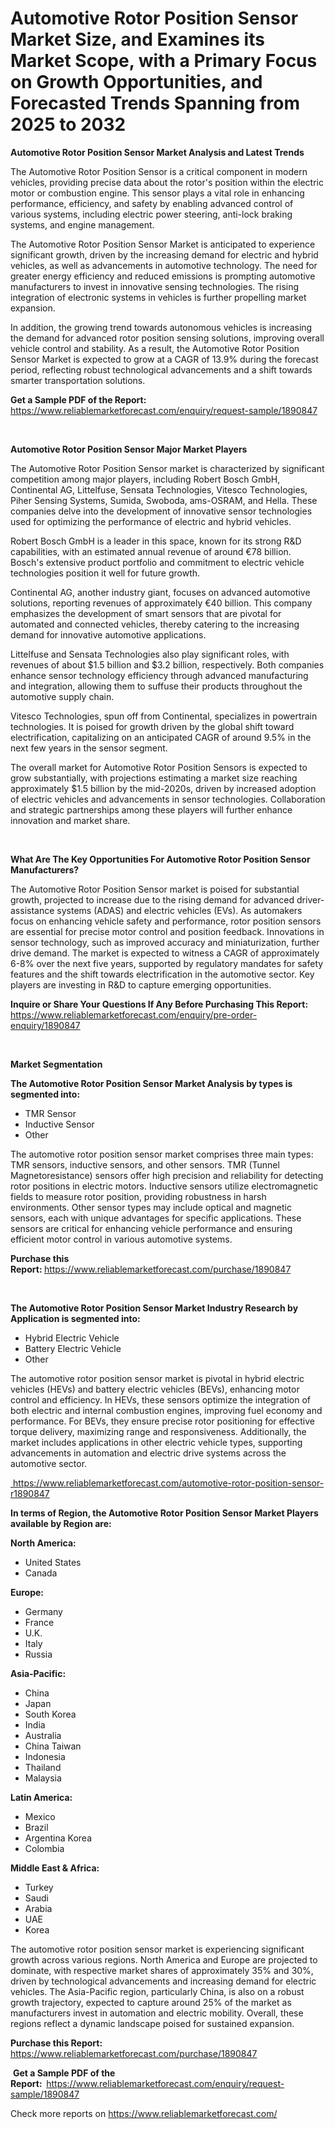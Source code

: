 <p><h1>Automotive Rotor Position Sensor Market Size, and Examines its Market Scope, with a Primary Focus on Growth Opportunities, and Forecasted Trends Spanning from 2025 to 2032</h1></p><p><strong>Automotive Rotor Position Sensor Market Analysis and Latest Trends</strong></p>
<p><p>The Automotive Rotor Position Sensor is a critical component in modern vehicles, providing precise data about the rotor's position within the electric motor or combustion engine. This sensor plays a vital role in enhancing performance, efficiency, and safety by enabling advanced control of various systems, including electric power steering, anti-lock braking systems, and engine management.</p><p>The Automotive Rotor Position Sensor Market is anticipated to experience significant growth, driven by the increasing demand for electric and hybrid vehicles, as well as advancements in automotive technology. The need for greater energy efficiency and reduced emissions is prompting automotive manufacturers to invest in innovative sensing technologies. The rising integration of electronic systems in vehicles is further propelling market expansion.</p><p>In addition, the growing trend towards autonomous vehicles is increasing the demand for advanced rotor position sensing solutions, improving overall vehicle control and stability. As a result, the Automotive Rotor Position Sensor Market is expected to grow at a CAGR of 13.9% during the forecast period, reflecting robust technological advancements and a shift towards smarter transportation solutions.</p></p>
<p><strong>Get a Sample PDF of the Report:&nbsp;</strong> <a href="https://www.reliablemarketforecast.com/enquiry/request-sample/1890847?utm_campaign=2439&utm_medium=2&utm_source=Github&utm_content=ia&utm_term=31032025&utm_id=automotive-rotor-position-sensor">https://www.reliablemarketforecast.com/enquiry/request-sample/1890847</a></p>
<p>&nbsp;</p>
<p><strong>Automotive Rotor Position Sensor Major Market Players</strong></p>
<p><p>The Automotive Rotor Position Sensor market is characterized by significant competition among major players, including Robert Bosch GmbH, Continental AG, Littelfuse, Sensata Technologies, Vitesco Technologies, Piher Sensing Systems, Sumida, Swoboda, ams-OSRAM, and Hella. These companies delve into the development of innovative sensor technologies used for optimizing the performance of electric and hybrid vehicles.</p><p>Robert Bosch GmbH is a leader in this space, known for its strong R&D capabilities, with an estimated annual revenue of around €78 billion. Bosch's extensive product portfolio and commitment to electric vehicle technologies position it well for future growth.</p><p>Continental AG, another industry giant, focuses on advanced automotive solutions, reporting revenues of approximately €40 billion. This company emphasizes the development of smart sensors that are pivotal for automated and connected vehicles, thereby catering to the increasing demand for innovative automotive applications.</p><p>Littelfuse and Sensata Technologies also play significant roles, with revenues of about $1.5 billion and $3.2 billion, respectively. Both companies enhance sensor technology efficiency through advanced manufacturing and integration, allowing them to suffuse their products throughout the automotive supply chain.</p><p>Vitesco Technologies, spun off from Continental, specializes in powertrain technologies. It is poised for growth driven by the global shift toward electrification, capitalizing on an anticipated CAGR of around 9.5% in the next few years in the sensor segment.</p><p>The overall market for Automotive Rotor Position Sensors is expected to grow substantially, with projections estimating a market size reaching approximately $1.5 billion by the mid-2020s, driven by increased adoption of electric vehicles and advancements in sensor technologies. Collaboration and strategic partnerships among these players will further enhance innovation and market share.</p></p>
<p>&nbsp;</p>
<p><strong>What Are The Key Opportunities For Automotive Rotor Position Sensor Manufacturers?</strong></p>
<p><p>The Automotive Rotor Position Sensor market is poised for substantial growth, projected to increase due to the rising demand for advanced driver-assistance systems (ADAS) and electric vehicles (EVs). As automakers focus on enhancing vehicle safety and performance, rotor position sensors are essential for precise motor control and position feedback. Innovations in sensor technology, such as improved accuracy and miniaturization, further drive demand. The market is expected to witness a CAGR of approximately 6-8% over the next five years, supported by regulatory mandates for safety features and the shift towards electrification in the automotive sector. Key players are investing in R&D to capture emerging opportunities.</p></p>
<p><strong>Inquire or Share Your Questions If Any Before Purchasing This Report:</strong> <a href="https://www.reliablemarketforecast.com/enquiry/pre-order-enquiry/1890847?utm_campaign=2439&utm_medium=2&utm_source=Github&utm_content=ia&utm_term=31032025&utm_id=automotive-rotor-position-sensor">https://www.reliablemarketforecast.com/enquiry/pre-order-enquiry/1890847</a></p>
<p>&nbsp;</p>
<p><strong>Market Segmentation</strong></p>
<p><strong>The Automotive Rotor Position Sensor Market Analysis by types is segmented into:</strong></p>
<p><ul><li>TMR Sensor</li><li>Inductive Sensor</li><li>Other</li></ul></p>
<p><p>The automotive rotor position sensor market comprises three main types: TMR sensors, inductive sensors, and other sensors. TMR (Tunnel Magnetoresistance) sensors offer high precision and reliability for detecting rotor positions in electric motors. Inductive sensors utilize electromagnetic fields to measure rotor position, providing robustness in harsh environments. Other sensor types may include optical and magnetic sensors, each with unique advantages for specific applications. These sensors are critical for enhancing vehicle performance and ensuring efficient motor control in various automotive systems.</p></p>
<p><strong>Purchase this Report:&nbsp;</strong><a href="https://www.reliablemarketforecast.com/purchase/1890847?utm_campaign=2439&utm_medium=2&utm_source=Github&utm_content=ia&utm_term=31032025&utm_id=automotive-rotor-position-sensor">https://www.reliablemarketforecast.com/purchase/1890847</a></p>
<p>&nbsp;</p>
<p><strong>The Automotive Rotor Position Sensor Market Industry Research by Application is segmented into:</strong></p>
<p><ul><li>Hybrid Electric Vehicle</li><li>Battery Electric Vehicle</li><li>Other</li></ul></p>
<p><p>The automotive rotor position sensor market is pivotal in hybrid electric vehicles (HEVs) and battery electric vehicles (BEVs), enhancing motor control and efficiency. In HEVs, these sensors optimize the integration of both electric and internal combustion engines, improving fuel economy and performance. For BEVs, they ensure precise rotor positioning for effective torque delivery, maximizing range and responsiveness. Additionally, the market includes applications in other electric vehicle types, supporting advancements in automation and electric drive systems across the automotive sector.</p></p>
<p><a href="https://www.reliablemarketforecast.com/automotive-rotor-position-sensor-r1890847?utm_campaign=2439&utm_medium=2&utm_source=Github&utm_content=ia&utm_term=31032025&utm_id=automotive-rotor-position-sensor">&nbsp;https://www.reliablemarketforecast.com/automotive-rotor-position-sensor-r1890847</a></p>
<p><strong>In terms of Region, the Automotive Rotor Position Sensor Market Players available by Region are:</strong></p>
<p>
    <p> <strong> North America: </strong>
        <ul>
            <li>United States</li>
            <li>Canada</li>
        </ul>
        </p> 
    <p> <strong> Europe: </strong>
        <ul>
            <li>Germany</li>
            <li>France</li>
            <li>U.K.</li>
            <li>Italy</li>
            <li>Russia</li>
        </ul>
        </p> 
    <p> <strong> Asia-Pacific: </strong>
        <ul>
            <li>China</li>
            <li>Japan</li>
            <li>South Korea</li>
            <li>India</li>
            <li>Australia</li>
            <li>China Taiwan</li>
            <li>Indonesia</li>
            <li>Thailand</li>
            <li>Malaysia</li>
        </ul>
        </p> 
    <p> <strong> Latin America: </strong>
        <ul>
            <li>Mexico</li>
            <li>Brazil</li>
            <li>Argentina Korea</li>
            <li>Colombia</li>
        </ul>
        </p> 
    <p> <strong> Middle East & Africa: </strong>
        <ul>
            <li>Turkey</li>
            <li>Saudi</li>
            <li>Arabia</li>
            <li>UAE</li>
            <li>Korea</li>
        </ul>
    </p>
    </p>
<p><p>The automotive rotor position sensor market is experiencing significant growth across various regions. North America and Europe are projected to dominate, with respective market shares of approximately 35% and 30%, driven by technological advancements and increasing demand for electric vehicles. The Asia-Pacific region, particularly China, is also on a robust growth trajectory, expected to capture around 25% of the market as manufacturers invest in automation and electric mobility. Overall, these regions reflect a dynamic landscape poised for sustained expansion.</p></p>
<p><strong>Purchase this Report: </strong><a href="https://www.reliablemarketforecast.com/purchase/1890847?utm_campaign=2439&utm_medium=2&utm_source=Github&utm_content=ia&utm_term=31032025&utm_id=automotive-rotor-position-sensor">https://www.reliablemarketforecast.com/purchase/1890847</a></p>
<p>&nbsp;<strong>Get a Sample PDF of the Report:&nbsp;&nbsp;</strong><a href="https://www.reliablemarketforecast.com/enquiry/request-sample/1890847?utm_campaign=2439&utm_medium=2&utm_source=Github&utm_content=ia&utm_term=31032025&utm_id=automotive-rotor-position-sensor">https://www.reliablemarketforecast.com/enquiry/request-sample/1890847</a></p>
<p><strong></strong></p>
<p>Check more reports on <a href="https://www.reliablemarketforecast.com/?utm_campaign=2439&utm_medium=2&utm_source=Github&utm_content=ia&utm_term=31032025&utm_id=automotive-rotor-position-sensor">https://www.reliablemarketforecast.com/</a></p>